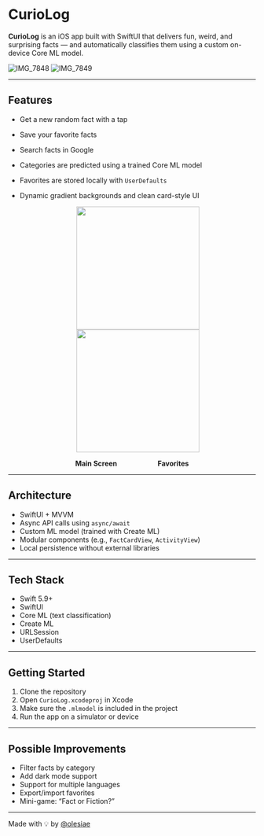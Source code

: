 # CurioLog

**CurioLog** is an iOS app built with SwiftUI that delivers fun, weird, and surprising facts — and automatically classifies them using a custom on-device Core ML model.

![IMG_7848](https://github.com/user-attachments/assets/b67c50b4-585d-4ddc-a685-29bf1f3d1f79)
![IMG_7849](https://github.com/user-attachments/assets/79372811-5e47-4b1d-80ee-0c716a0a970a)

---

##  Features

- Get a new random fact with a tap
- Save your favorite facts
- Search facts in Google
- Categories are predicted using a trained Core ML model
- Favorites are stored locally with `UserDefaults`
- Dynamic gradient backgrounds and clean card-style UI

  <p align="center">
  <img src="https://github.com/user-attachments/assets/b67c50b4-585d-4ddc-a685-29bf1f3d1f79" width="250"/>
  <img src="https://github.com/user-attachments/assets/79372811-5e47-4b1d-80ee-0c716a0a970a" width="250"/>
</p>

<p align="center">
  <b>Main Screen</b>&nbsp;&nbsp;&nbsp;&nbsp;&nbsp;&nbsp;&nbsp;&nbsp;&nbsp;&nbsp;&nbsp;&nbsp;&nbsp;&nbsp;&nbsp;&nbsp;&nbsp;&nbsp;&nbsp;&nbsp;
  <b>Favorites</b>
</p>


---

##  Architecture

- SwiftUI + MVVM
- Async API calls using `async/await`
- Custom ML model (trained with Create ML)
- Modular components (e.g., `FactCardView`, `ActivityView`)
- Local persistence without external libraries

---

## Tech Stack

- Swift 5.9+
- SwiftUI
- Core ML (text classification)
- Create ML
- URLSession
- UserDefaults

---

##  Getting Started

1. Clone the repository
2. Open `CurioLog.xcodeproj` in Xcode
3. Make sure the `.mlmodel` is included in the project
4. Run the app on a simulator or device

---

##  Possible Improvements

- Filter facts by category
- Add dark mode support
- Support for multiple languages
- Export/import favorites
- Mini-game: “Fact or Fiction?”

---

Made with 💡 by [@olesiae](https://github.com/olesiae)
